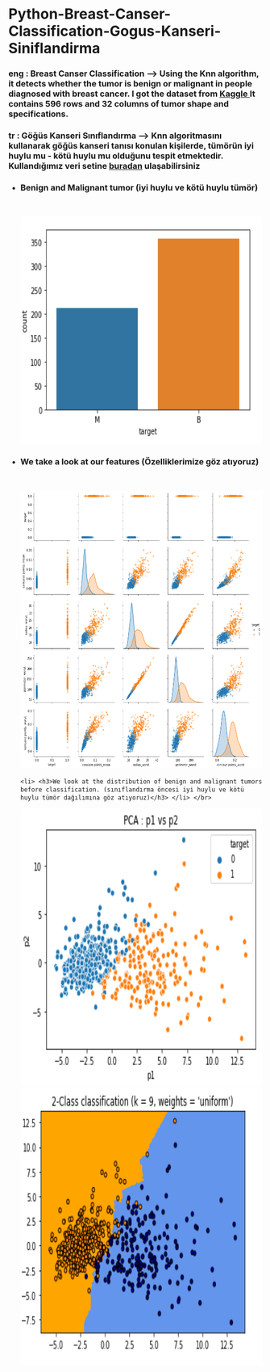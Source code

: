 # Python-Breast-Canser-Classification-Gogus-Kanseri-Siniflandirma

### eng : Breast Canser Classification --> Using the Knn algorithm, it detects whether the tumor is benign or malignant in people diagnosed with breast cancer. I got the dataset from <a href="https://www.kaggle.com/uciml/breast-cancer-wisconsin-data">Kaggle </a> It contains 596 rows and 32 columns of tumor shape and specifications.</br> 
### tr : Göğüs Kanseri Sınıflandırma --> Knn algoritmasını kullanarak göğüs kanseri tanısı konulan kişilerde, tümörün iyi huylu mu - kötü huylu mu olduğunu tespit etmektedir. Kullandığımız veri setine  <a href="https://www.kaggle.com/uciml/breast-cancer-wisconsin-data">buradan</a> ulaşabilirsiniz

<ul>
  <li> <h3>Benign and Malignant tumor (iyi huylu ve kötü huylu tümör)</h3> </li> </br>

<img src = "img/Malignant_or_Benign.PNG" width=500 height=450></img>

  <li> <h3>We take a look at our features (Özelliklerimize göz atıyoruz)</h3> </li> </br>
  
  <img src = "img/features_corr.PNG" width=10000px height=550></img>
  
    <li> <h3>We look at the distribution of benign and malignant tumors before classification. (sınıflandırma öncesi iyi huylu ve kötü huylu tümör dağılımına göz atıyoruz)</h3> </li> </br>
  
  <img src = "img/scatter_PCA.PNG" width=500 height=550></img>
  <img src = "img/after_PCA.PNG" width=500 height=550></img>
</ul>
